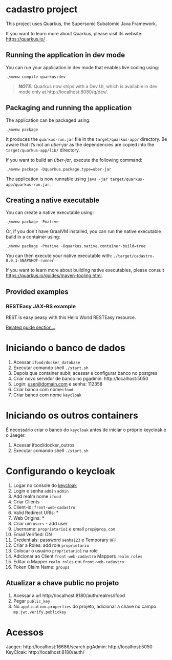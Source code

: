 # cadastro project

This project uses Quarkus, the Supersonic Subatomic Java Framework.

If you want to learn more about Quarkus, please visit its website: https://quarkus.io/ .

## Running the application in dev mode

You can run your application in dev mode that enables live coding using:
```shell script
./mvnw compile quarkus:dev
```

> **_NOTE:_**  Quarkus now ships with a Dev UI, which is available in dev mode only at http://localhost:8080/q/dev/.

## Packaging and running the application

The application can be packaged using:
```shell script
./mvnw package
```
It produces the `quarkus-run.jar` file in the `target/quarkus-app/` directory.
Be aware that it’s not an _über-jar_ as the dependencies are copied into the `target/quarkus-app/lib/` directory.

If you want to build an _über-jar_, execute the following command:
```shell script
./mvnw package -Dquarkus.package.type=uber-jar
```

The application is now runnable using `java -jar target/quarkus-app/quarkus-run.jar`.

## Creating a native executable

You can create a native executable using: 
```shell script
./mvnw package -Pnative
```

Or, if you don't have GraalVM installed, you can run the native executable build in a container using: 
```shell script
./mvnw package -Pnative -Dquarkus.native.container-build=true
```

You can then execute your native executable with: `./target/cadastro-0.0.1-SNAPSHOT-runner`

If you want to learn more about building native executables, please consult https://quarkus.io/guides/maven-tooling.html.

## Provided examples

### RESTEasy JAX-RS example

REST is easy peasy with this Hello World RESTEasy resource.

[Related guide section...](https://quarkus.io/guides/getting-started#the-jax-rs-resources)

# Iniciando o banco de dados

1. Acessar `ifood/docker_database`
2. Executar comando shell `./start.sh`
3. Depois que container subir, acessar e configurar banco no postgres
4. Criar novo servidor de banco no pgadmin: http://localhost:5050
5. Login: user@domain.com e senha: 112358
6. Criar banco com nome`ifood`
7. Criar banco com nome `keycloak`

# Iniciando os outros containers

É necessário criar o banco do `keycloak` antes de iniciar o próprio keycloak e o Jaeger.

1. Acessar ifood/docker_outros
2. Executar comando shell `./start.sh`

# Configurando o keycloak

1. Logar no console do [keycloak](http://localhost:8180/auth/)
2. Login e senha `admin` `admin`
3. Add realm nome `ifood`
4. Criar Clients
5. Client-id: `front-web-cadastro`
6. Valid Redirect URIs: *
7. Web Origins: *
8. Criar um `users` - add user
9. Username: `proprietario1` e email `prop@prop.com`
10. Email Verified: ON
11. Credentials: password `senha123` e Temporary `OFF`
12. Criar a Roles: add role `proprietario`
13. Colocar o usuário `proprietario1` na role
14. Adicionar ao Client `front-web-cadastro` Mappers `realm roles`
15. Editar o Mapper `realm roles` em `front-web-cadastro`
16. Token Claim Name: `groups`

## Atualizar a chave public no projeto

1. Acessar a url http://localhost:8180/auth/realms/ifood
2. Pegar `public_key`
3. No `application.properties` do projeto, adicionar a chave no campo `mp.jwt.verify.publickey`

# Acessos

Jaeger: http://localhost:16686/search
pgAdmin: http://localhost:5050
KeyCloak: http://localhost:8180/auth/
